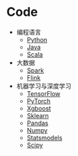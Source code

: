 # Code

- 编程语言
    - [Python](python)
    - [Java](java)
    - [Scala](scala)
- 大数据
    - [Spark](spark)
    - [Flink](flink)
- 机器学习与深度学习
    - [TensorFlow](tensorflow)
    - [PyTorch](pytorch)
    - [Xgboost](xgboost)
    - [Sklearn](sklearn)
    - [Pandas](pandas)
    - [Numpy](numpy)
    - [Statsmodels](statsmodels)
    - [Scipy](scipy)